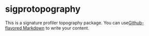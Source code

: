 # sigprotopography

This is a signature profiler topography  package.
You can use[Github-flavored Markdown](https://guides.github.com/features/mastering-markdown/) to write your content.
